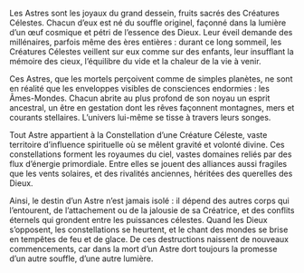 Les Astres sont les joyaux du grand dessein, fruits sacrés des Créatures Célestes. Chacun d’eux est né du souffle originel, façonné dans la lumière d’un œuf cosmique et pétri de l’essence des Dieux. Leur éveil demande des millénaires, parfois même des ères entières : durant ce long sommeil, les Créatures Célestes veillent sur eux comme sur des enfants, leur insufflant la mémoire des cieux, l’équilibre du vide et la chaleur de la vie à venir.

Ces Astres, que les mortels perçoivent comme de simples planètes, ne sont en réalité que les enveloppes visibles de consciences endormies : les Âmes-Mondes. Chacun abrite au plus profond de son noyau un esprit ancestral, un être en gestation dont les rêves façonnent montagnes, mers et courants stellaires. L’univers lui-même se tisse à travers leurs songes.

Tout Astre appartient à la Constellation d’une Créature Céleste, vaste territoire d’influence spirituelle où se mêlent gravité et volonté divine. Ces constellations forment les royaumes du ciel, vastes domaines reliés par des flux d’énergie primordiale. Entre elles se jouent des alliances aussi fragiles que les vents solaires, et des rivalités anciennes, héritées des querelles des Dieux.

Ainsi, le destin d’un Astre n’est jamais isolé : il dépend des autres corps qui l’entourent, de l’attachement ou de la jalousie de sa Créatrice, et des conflits éternels qui grondent entre les puissances célestes. Quand les Dieux s’opposent, les constellations se heurtent, et le chant des mondes se brise en tempêtes de feu et de glace. De ces destructions naissent de nouveaux commencements, car dans la mort d’un Astre dort toujours la promesse d’un autre souffle, d’une autre lumière.